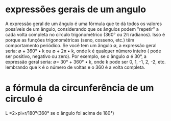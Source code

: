 # expressões gerais de um angulo
A expressão geral de um ângulo é uma fórmula que te dá todos os valores possíveis de um ângulo, considerando que os ângulos podem "repetir" a cada volta completa no círculo trigonométrico (360° ou 2π radianos).
 Isso é porque as funções trigonométricas (seno, cosseno, etc.) têm comportamento periódico.
Se você tem um ângulo ∅, a expressão geral seria:
∅ + 360° • k ou ∅ + 2π • k, onde k é qualquer número inteiro ( pode ser positivo, negativo ou zero).
Por exemplo, se o ângulo ∅ é 30°, a expressão geral seria: ∅= 30° + 360° • k, onde k pode ser 0, 1, -1, 2, -2, etc. lembrando que k é o número de voltas e o 360 é a volta completa.
# a fórmula da circunferência de um circulo é 
L =2×pi×r/180⁰(360° se o ângulo foi acima de 180°)
